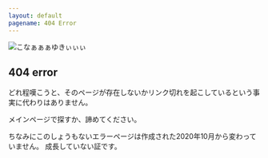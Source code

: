 ```yaml
---
layout: default
pagename: 404 Error
---
```


![こなぁぁぁゆきぃぃぃ](https://u.cubeupload.com/Nyankotrain/F39965A238CD46AF86D1.jpeg)<br>

## 404 error<br>

どれ程嘆こうと、そのページが存在しないかリンク切れを起こしているという事実に代わりはありません。<br>

メインページで探すか、諦めてください。<br>

ちなみにこのしょうもないエラーページは作成された2020年10月から変わっていません。
成長していない証です。
